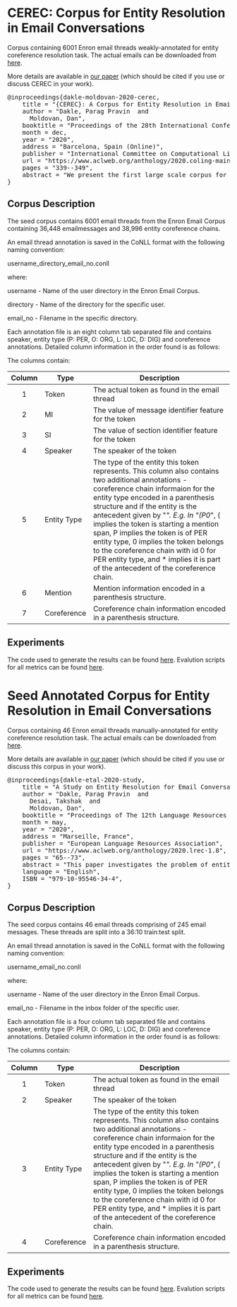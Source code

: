 # CEREC: Corpus for Entity Resolution in Email Conversations

Corpus containing 6001 Enron email threads weakly-annotated for entity coreference resolution task. The actual emails can be downloaded from [here](https://www.cs.cmu.edu/~./enron/).

More details are available in [our paper](https://www.aclweb.org/anthology/2020.coling-main.30.pdf) (which should be cited if you use or discuss CEREC in your work).

</p>
<div class="highlight highlight-source-shell"><pre>
@inproceedings{dakle-moldovan-2020-cerec,
    title = "{CEREC}: A Corpus for Entity Resolution in Email Conversations",
    author = "Dakle, Parag Pravin  and
      Moldovan, Dan",
    booktitle = "Proceedings of the 28th International Conference on Computational Linguistics",
    month = dec,
    year = "2020",
    address = "Barcelona, Spain (Online)",
    publisher = "International Committee on Computational Linguistics",
    url = "https://www.aclweb.org/anthology/2020.coling-main.30",
    pages = "339--349",
    abstract = "We present the first large scale corpus for entity resolution in email conversations (CEREC). The corpus consists of 6001 email threads from the Enron Email Corpus containing 36,448 email messages and 38,996 entity coreference chains. The annotation is carried out as a two-step process with minimal manual effort. Experiments are carried out for evaluating different features and performance of four baselines on the created corpus. For the task of mention identification and coreference resolution, a best performance of 54.1 F1 is reported, highlighting the room for improvement. An in-depth qualitative and quantitative error analysis is presented to understand the limitations of the baselines considered.",
}
</pre></div>

## Corpus Description

The seed corpus contains 6001 email threads from the Enron Email Corpus containing 36,448 emailmessages and 38,996 entity coreference chains.

An email thread annotation is saved in the CoNLL format with the following naming convention:

username_directory_email_no.conll

where:

username - Name of the user directory in the Enron Email Corpus.

directory - Name of the directory for the specific user.

email_no - Filename in the specific directory.

Each annotation file is an eight column tab separated file and contains speaker, entity type (P: PER, O: ORG, L: LOC, D: DIG) and coreference annotations. Detailed column information in the order found is as follows:

The columns contain:

Column | Type         | Description
:-----:|----------------|--------------------------------------------
1      | Token             | The actual token as found in the email thread
2      | MI             | The value of message identifier feature for the token
3      | SI           | The value of section identifier feature for the token
4      | Speaker           | The speaker of the token
5      | Entity Type        | The type of the entity this token represents. This column also contains two additional annotations - coreference chain informaion for the entity type encoded in a parenthesis structure and if the entity is the antecedent given by "*". E.g. In "(P0*", ( implies the token is starting a mention span, P implies the token is of PER entity type, 0 implies the token belongs to the coreference chain with id 0 for PER entity type, and * implies it is part of the antecedent of the coreference chain.
6      | Mention | Mention information encoded in a parenthesis structure.
7      | Coreference | Coreference chain information encoded in a parenthesis structure.

## Experiments

The code used to generate the results can be found [here](https://github.com/mandarjoshi90/coref). Evalution scripts for all metrics can be found [here](https://github.com/conll/reference-coreference-scorers).

[The code to convert predictions back to CoNLL format in the coref repository did not work for us. Our .jsonlines to .conll converter can be found in jsonlines2conll.py and can be run as follows:]: #

[python3 jsonlines2conll.py <jsonlines_filepath> <gold_conll_filepath> <output_filepath>]: #
    
[where
jsonlines_filepath: The path to the  predicted .jsonlines file which is to be converted back to a .conll file with the predicted coreference annotations.
gold_conll_filepath: The path to the gold .conll file which was used as an input for obtaining predictions.
output_filepath: The path to save the generated .conll filepath.]:#


# Seed Annotated Corpus for Entity Resolution in Email Conversations

Corpus containing 46 Enron email threads manually-annotated for entity coreference resolution task. The actual emails can be downloaded from [here](https://www.cs.cmu.edu/~./enron/).

More details are available in [our paper](http://www.lrec-conf.org/proceedings/lrec2020/pdf/2020.lrec-1.8.pdf) (which should be cited if you use or discuss this corpus in your work).

</p>
<div class="highlight highlight-source-shell"><pre>
@inproceedings{dakle-etal-2020-study,
    title = "A Study on Entity Resolution for Email Conversations",
    author = "Dakle, Parag Pravin  and
      Desai, Takshak  and
      Moldovan, Dan",
    booktitle = "Proceedings of The 12th Language Resources and Evaluation Conference",
    month = may,
    year = "2020",
    address = "Marseille, France",
    publisher = "European Language Resources Association",
    url = "https://www.aclweb.org/anthology/2020.lrec-1.8",
    pages = "65--73",
    abstract = "This paper investigates the problem of entity resolution for email conversations and presents a seed annotated corpus of email threads labeled with entity coreference chains. Characteristics of email threads concerning reference resolution are first discussed, and then the creation of the corpus and annotation steps are explained. Finally, performance of the current state-of-the-art deep learning models on the seed corpus is evaluated and qualitative error analysis on the predictions obtained is presented.",
    language = "English",
    ISBN = "979-10-95546-34-4",
}
</pre></div>

## Corpus Description

The seed corpus contains 46 email threads comprising of 245 email messages. These threads are split into a 36:10 train:test split.

An email thread annotation is saved in the CoNLL format with the following naming convention:

username_email_no.conll

where:

username - Name of the user directory in the Enron Email Corpus.

email_no - Filename in the inbox folder of the specific user.

Each annotation file is a four column tab separated file and contains speaker, entity type (P: PER, O: ORG, L: LOC, D: DIG) and coreference annotations. Detailed column information in the order found is as follows:

The columns contain:

Column | Type         | Description
:-----:|----------------|--------------------------------------------
1      | Token             | The actual token as found in the email thread
2      | Speaker           | The speaker of the token
3      | Entity Type        | The type of the entity this token represents. This column also contains two additional annotations - coreference chain informaion for the entity type encoded in a parenthesis structure and if the entity is the antecedent given by "*". E.g. In "(P0*", ( implies the token is starting a mention span, P implies the token is of PER entity type, 0 implies the token belongs to the coreference chain with id 0 for PER entity type, and * implies it is part of the antecedent of the coreference chain.
4      | Coreference | Coreference chain information encoded in a parenthesis structure.

## Experiments

The code used to generate the results can be found [here](https://github.com/mandarjoshi90/coref). Evalution scripts for all metrics can be found [here](https://github.com/conll/reference-coreference-scorers).

[The code to convert predictions back to CoNLL format in the coref repository did not work for us. Our .jsonlines to .conll converter can be found in jsonlines2conll.py and can be run as follows:]: #

[python3 jsonlines2conll.py <jsonlines_filepath> <gold_conll_filepath> <output_filepath>]: #
    
[where
jsonlines_filepath: The path to the  predicted .jsonlines file which is to be converted back to a .conll file with the predicted coreference annotations.
gold_conll_filepath: The path to the gold .conll file which was used as an input for obtaining predictions.
output_filepath: The path to save the generated .conll filepath.]:#

